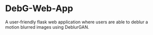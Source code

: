 # DebG-Web-App
A user-friendly flask web application where users are able to deblur a motion blurred images using DeblurGAN.
